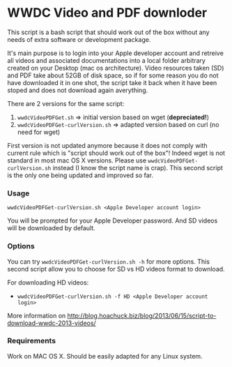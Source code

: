 WWDC Video and PDF downloder
================

This script is a bash script that should work out of the box without any needs of extra software or development package.

It's main purpose is to login into your Apple developer account and retreive all videos and associated documentations into a local folder arbitrary created on your Desktop (mac os architecture).
Video resources taken (SD) and PDF take about 52GB of disk space, so if for some reason you do not have downloaded it in one shot, the script take it back when it have been stoped and does not download again averything.

There are 2 versions for the same script:

1. `wwdcVideoPDFGet.sh` => initial version based on wget (**depreciated!**)
2. `wwdcVideoPDFGet-curlVersion.sh` => adapted version based on curl (no need for wget)

First version is not updated anymore because it does not comply with current rule which is "script should work out of the box"! Indeed wget is not standard in most mac OS X versions. Please use `wwdcVideoPDFGet-curlVersion.sh` instead (I know the script name is crap). This second script is the only one being updated and improved so far.

### Usage
`wwdcVideoPDFGet-curlVersion.sh <Apple Developer account login>`

You will be prompted for your Apple Developer password. And SD videos will be downloaded by default.

### Options
You can try `wwdcVideoPDFGet-curlVersion.sh -h` for more options. This second script allow you to choose for SD vs HD videos format to download.

For downloading HD videos:

 - `wwdcVideoPDFGet-curlVersion.sh -f HD <Apple Developer account login>`
		

More information on http://blog.hoachuck.biz/blog/2013/06/15/script-to-download-wwdc-2013-videos/

### Requirements
Work on MAC OS X.
Should be easily adapted for any Linux system.

